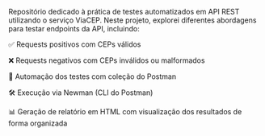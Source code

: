 Repositório dedicado à prática de testes automatizados em API REST utilizando o serviço ViaCEP.
Neste projeto, explorei diferentes abordagens para testar endpoints da API, incluindo:

✅ Requests positivos com CEPs válidos

❌ Requests negativos com CEPs inválidos ou malformados

🤖 Automação dos testes com coleção do Postman

🛠️ Execução via Newman (CLI do Postman)

📊 Geração de relatório em HTML com visualização dos resultados de forma organizada
